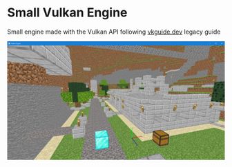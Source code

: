 # Small Vulkan Engine

Small engine made with the Vulkan API following [vkguide.dev](https://vkguide.dev/docs/old_vkguide/) legacy guide

![screenshot](./screenshot.png)
